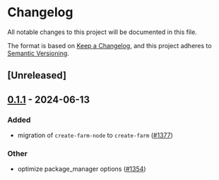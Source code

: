 # Changelog
All notable changes to this project will be documented in this file.

The format is based on [Keep a Changelog](https://keepachangelog.com/en/1.0.0/),
and this project adheres to [Semantic Versioning](https://semver.org/spec/v2.0.0.html).

## [Unreleased]

## [0.1.1](https://github.com/farm-fe/farm/compare/create-farm-v0.1.0...create-farm-v0.1.1) - 2024-06-13

### Added
- migration of `create-farm-node` to `create-farm` ([#1377](https://github.com/farm-fe/farm/pull/1377))

### Other
- optimize package_manager options ([#1354](https://github.com/farm-fe/farm/pull/1354))
